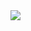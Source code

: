 <img src="https://socialify.git.ci/047pegasus/URL-Shortner/image?font=Raleway&forks=1&issues=1&language=1&name=1&owner=1&pattern=Floating%20Cogs&pulls=1&stargazers=1&theme=Light"/>
